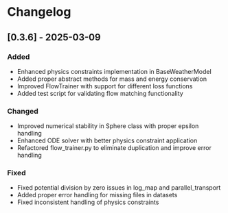 # Changelog

## [0.3.6] - 2025-03-09

### Added
- Enhanced physics constraints implementation in BaseWeatherModel
- Added proper abstract methods for mass and energy conservation
- Improved FlowTrainer with support for different loss functions
- Added test script for validating flow matching functionality

### Changed
- Improved numerical stability in Sphere class with proper epsilon handling
- Enhanced ODE solver with better physics constraint application
- Refactored flow_trainer.py to eliminate duplication and improve error handling

### Fixed
- Fixed potential division by zero issues in log_map and parallel_transport
- Added proper error handling for missing files in datasets
- Fixed inconsistent handling of physics constraints
